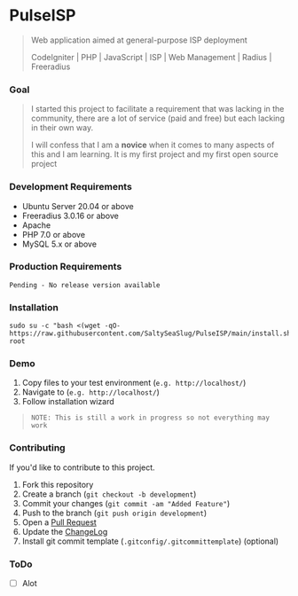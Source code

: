 # PulseISP
 
> Web application aimed at general-purpose ISP deployment
>
> CodeIgniter | PHP | JavaScript | ISP | Web Management | Radius | Freeradius

### Goal
> I started this project to facilitate a requirement that was lacking in the community, 
> there are a lot of service (paid and free) but each lacking in their own way.
>
> I will confess that I am a **novice** when it comes to many aspects of this and I am learning.
> It is my first project and my first open source project

### Development Requirements
*   Ubuntu Server 20.04 or above
*   Freeradius 3.0.16 or above
*   Apache
*   PHP 7.0 or above
*   MySQL 5.x or above

### Production Requirements
``` shell
Pending - No release version available 
```

### Installation
```shell
sudo su -c "bash <(wget -qO- https://raw.githubusercontent.com/SaltySeaSlug/PulseISP/main/install.sh)" root
```

### Demo
1.  Copy files to your test environment (`e.g. http://localhost/`)
2.  Navigate to (`e.g. http://localhost/`)
3.  Follow installation wizard

> `NOTE: This is still a work in progress so not everything may work`

### Contributing
If you'd like to contribute to this project.
1.  Fork this repository
2.  Create a branch (`git checkout -b development`)
3.  Commit your changes (`git commit -am "Added Feature"`)
4.  Push to the branch (`git push origin development`)
5.  Open a [Pull Request][1]
6.  Update the [ChangeLog][2]
7.  Install git commit template (`.gitconfig/.gitcommittemplate`) (optional) 

[1]: https://github.com/SaltySeaSlug/PulseISP/pulls
[2]: https://github.com/SaltySeaSlug/PulseISP/blob/main/CHANGELOG.md

### ToDo
- [ ] Alot
